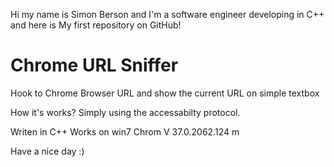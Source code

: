 Hi my name is Simon Berson
and I'm a software engineer developing in C++ and
here is My first repository on GitHub!

Chrome URL Sniffer
=====================

Hook to Chrome Browser URL and show the current URL on simple textbox

How it's works?
Simply using the accessabilty protocol.

Writen in C++
Works on win7
Chrom V 37.0.2062.124 m

Have a nice day :)
